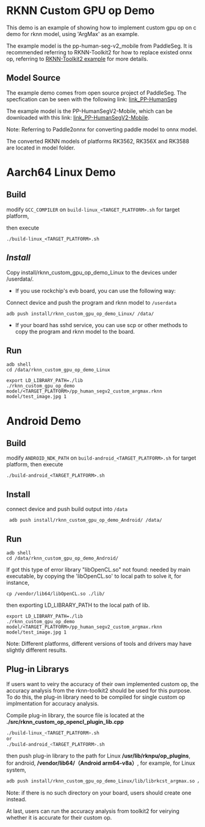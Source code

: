 # RKNN Custom GPU op Demo
This demo is an example of showing how to implement custom gpu op on c demo for rknn model, using 'ArgMax' as an example.

The example model is the pp-human-seg-v2_mobile from PaddleSeg. It is recommended referring to RKNN-Toolkit2 for  how to replace existed onnx op, referring to  [RKNN-Toolkit2 example](https://github.com/airockchip/rknn-toolkit2/tree/master/rknn-toolkit2/examples/functions/custom_op/replace_onnx) for more details.

## Model Source

The example demo comes from open source project of PaddleSeg. The specfication can be seen with the following link: [link_PP-HumanSeg](https://github.com/PaddlePaddle/PaddleSeg/tree/release/2.9/contrib/PP-HumanSeg)  

The example model is the PP-HumanSegV2-Mobile, which can be downloaded with this link: [link_PP-HumanSegV2-Mobile](https://paddleseg.bj.bcebos.com/dygraph/pp_humanseg_v2/human_pp_humansegv1_mobile_192x192_inference_model.zip).

Note: Referring to Paddle2onnx for converting paddle model to onnx model.

The converted RKNN models of platforms RK3562, RK356X and RK3588 are located in model folder.

# Aarch64 Linux Demo

## Build

modify `GCC_COMPILER` on `build-linux_<TARGET_PLATFORM>.sh` for target platform,

then execute

```
./build-linux_<TARGET_PLATFORM>.sh
```

## *Install*

Copy install/rknn_custom_gpu_op_demo_Linux  to the devices under /userdata/.

- If you use rockchip's evb board, you can use the following way:

Connect device and push the program and rknn model to `/userdata`

```
adb push install/rknn_custom_gpu_op_demo_Linux/ /data/
```

- If your board has sshd service, you can use scp or other methods to copy the program and rknn model to the board.

## Run

```
adb shell
cd /data/rknn_custom_gpu_op_demo_Linux
```

```shell
export LD_LIBRARY_PATH=./lib
./rknn_custom_gpu_op_demo model/<TARGET_PLATFORM>/pp_human_segv2_custom_argmax.rknn model/test_image.jpg 1
```

# Android Demo

## Build

modify `ANDROID_NDK_PATH` on `build-android_<TARGET_PLATFORM>.sh` for target platform, then execute

```
./build-android_<TARGET_PLATFORM>.sh
```

## Install

connect device and push build output into `/data`

```
 adb push install/rknn_custom_gpu_op_demo_Android/ /data/
```

## Run

```
adb shell
cd /data/rknn_custom_gpu_op_demo_Android/
```

If got this type of error library "libOpenCL.so" not found: needed by main executable, by copying the 'libOpenCL.so' to local path to solve it, for instance,

```shell
cp /vendor/lib64/libOpenCL.so ./lib/
```

then exporting LD_LIBRARY_PATH to the local path of lib.

```
export LD_LIBRARY_PATH=./lib
./rknn_custom_gpu_op_demo model/<TARGET_PLATFORM>/pp_human_segv2_custom_argmax.rknn model/test_image.jpg 1
```

Note: Different platforms, different versions of tools and drivers may have slightly different results.

## Plug-in Librarys

If users want to veiry the accuracy of their own implemented custom op,  the accuracy analysis from the rknn-toolkit2 should be used for this purpose. To do this, the plug-in library need to be compiled for single custom op implmentation for accuracy analysis. 

Compile plug-in library, the source file is located at the **./src/rknn_custom_op_opencl_plugin_lib.cpp**

```sh
./build-linux_<TARGET_PLATFORM>.sh
or
./build-android_<TARGET_PLATFORM>.sh
```

then push plug-in library to the path for Linux **/usr/lib/rknpu/op_plugins**, for android, **/vendor/lib64/（Android arm64-v8a）**, for example, for Linux system,

```sh
adb push install/rknn_custom_gpu_op_demo_Linux/lib/librkcst_argmax.so /usr/lib/rknpu/op_plugins
```

Note: if there is no such directory on your board, users should create one instead.

At last, users can run the accuracy analysis from toolkit2 for veirying whether it is accurate for their custom op.

